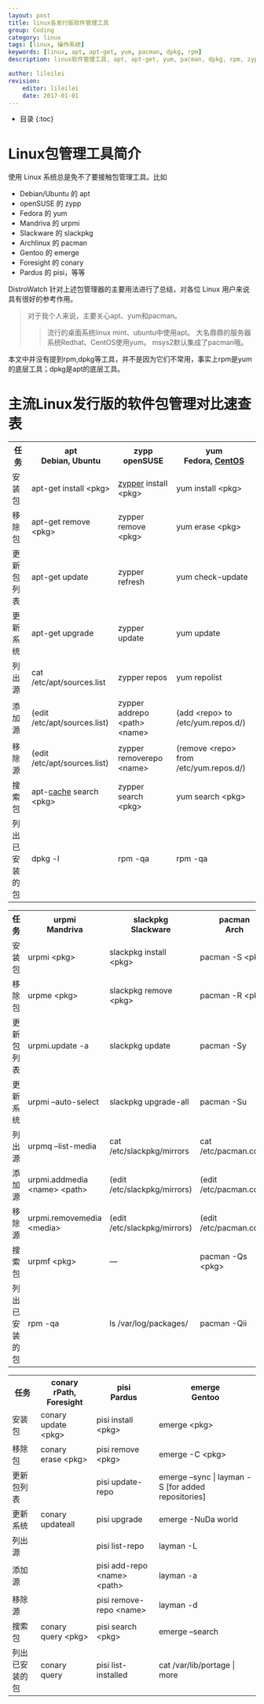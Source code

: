 ```yaml
---
layout: post
title: linux各发行版软件管理工具
group: Coding
category: linux
tags: [linux, 操作系统]
keywords: [linux, apt, apt-get, yum, pacman, dpkg, rpm]
description: linux软件管理工具, apt, apt-get, yum, pacman, dpkg, rpm, zypp, urpmi, slzckpkg, emerge, pisi

author: lileilei
revision:
    editor: lileilei
    date: 2017-01-01
---
```


* 目录
{:toc}

# Linux包管理工具简介
使用 Linux 系统总是免不了要接触包管理工具。比如

+ Debian/Ubuntu 的 apt
+ openSUSE 的 zypp
+ Fedora 的 yum
+ Mandriva 的 urpmi
+ Slackware 的 slackpkg
+ Archlinux 的 pacman
+ Gentoo 的 emerge
+ Foresight 的 conary
+ Pardus 的 pisi，等等

DistroWatch 针对上述包管理器的主要用法进行了总结，对各位 Linux 用户来说具有很好的参考作用。

> 对于我个人来说，主要关心apt、yum和pacman。
>
> > 流行的桌面系统linux mint、ubuntu中使用apt。
> > 大名鼎鼎的服务器系统Redhat、CentOS使用yum。
> > msys2默认集成了pacman哦。

本文中并没有提到rpm,dpkg等工具，并不是因为它们不常用，事实上rpm是yum的底层工具；dpkg是apt的底层工具。

# 主流Linux发行版的软件包管理对比速查表

<table>
<tbody>
<tr>
<th>任务</th>
<th>apt<br>
Debian, Ubuntu</th>
<th>zypp<br>
openSUSE</th>
<th>yum<br>
Fedora, <a href="http://www.ha97.com/tag/centos">CentOS</a></th>
</tr>
<tr>
<td>安装包</td>
<td>apt-get install &lt;pkg&gt;</td>
<td><a href="http://www.ha97.com/tag/zypper">zypper</a> install &lt;pkg&gt;</td>
<td>yum install &lt;pkg&gt;</td>
</tr>
<tr>
<td>移除包</td>
<td>apt-get remove &lt;pkg&gt;</td>
<td>zypper remove &lt;pkg&gt;</td>
<td>yum erase &lt;pkg&gt;</td>
</tr>
<tr>
<td>更新包列表</td>
<td>apt-get update</td>
<td>zypper refresh</td>
<td>yum check-update</td>
</tr>
<tr>
<td>更新系统</td>
<td>apt-get upgrade</td>
<td>zypper update</td>
<td>yum update</td>
</tr>
<tr>
<td>列出源</td>
<td>cat /etc/apt/sources.list</td>
<td>zypper repos</td>
<td>yum repolist</td>
</tr>
<tr>
<td>添加源</td>
<td>(edit /etc/apt/sources.list)</td>
<td>zypper addrepo &lt;path&gt; &lt;name&gt;</td>
<td>(add &lt;repo&gt; to /etc/yum.repos.d/)</td>
</tr>
<tr>
<td>移除源</td>
<td>(edit /etc/apt/sources.list)</td>
<td>zypper removerepo &lt;name&gt;</td>
<td>(remove &lt;repo&gt; from /etc/yum.repos.d/)</td>
</tr>
<tr>
<td>搜索包</td>
<td>apt-<a href="http://www.ha97.com/tag/cache">cache</a> search &lt;pkg&gt;</td>
<td>zypper search &lt;pkg&gt;</td>
<td>yum search &lt;pkg&gt;</td>
</tr>
<tr>
<td>列出已安装的包</td>
<td>dpkg -l</td>
<td>rpm -qa</td>
<td>rpm -qa</td>
</tr>
</tbody>
</table>

<table>
<tbody>

<tr>
<th>任务</th>
<th>urpmi<br>
Mandriva</th>
<th>slackpkg<br>
Slackware</th>
<th>pacman<br>
Arch</th>
</tr>
<tr>
<td>安装包</td>
<td>urpmi &lt;pkg&gt;</td>
<td>slackpkg install &lt;pkg&gt;</td>
<td>pacman -S &lt;pkg&gt;</td>
</tr>
<tr>
<td>移除包</td>
<td>urpme &lt;pkg&gt;</td>
<td>slackpkg remove &lt;pkg&gt;</td>
<td>pacman -R &lt;pkg&gt;</td>
</tr>
<tr>
<td>更新包列表</td>
<td>urpmi.update -a</td>
<td>slackpkg update</td>
<td>pacman -Sy</td>
</tr>
<tr>
<td>更新系统</td>
<td>urpmi –auto-select</td>
<td>slackpkg upgrade-all</td>
<td>pacman -Su</td>
</tr>
<tr>
<td>列出源</td>
<td>urpmq –list-media</td>
<td>cat /etc/slackpkg/mirrors</td>
<td>cat /etc/pacman.conf</td>
</tr>
<tr>
<td>添加源</td>
<td>urpmi.addmedia &lt;name&gt; &lt;path&gt;</td>
<td>(edit /etc/slackpkg/mirrors)</td>
<td>(edit /etc/pacman.conf)</td>
</tr>
<tr>
<td>移除源</td>
<td>urpmi.removemedia &lt;media&gt;</td>
<td>(edit /etc/slackpkg/mirrors)</td>
<td>(edit /etc/pacman.conf)</td>
</tr>
<tr>
<td>搜索包</td>
<td>urpmf &lt;pkg&gt;</td>
<td>—</td>
<td>pacman -Qs &lt;pkg&gt;</td>
</tr>
<tr>
<td>列出已安装的包</td>
<td>rpm -qa</td>
<td>ls /var/log/packages/</td>
<td>pacman -Qii</td>
</tr>
</tbody>
</table>

<table><tbody>

<tr>
<th>任务</th>
<th>conary<br>
rPath, Foresight</th>
<th>pisi<br>
Pardus</th>
<th>emerge<br>
Gentoo</th>
</tr>
<tr>
<td>安装包</td>
<td>conary update &lt;pkg&gt;</td>
<td>pisi install &lt;pkg&gt;</td>
<td>emerge &lt;pkg&gt;</td>
</tr>
<tr>
<td>移除包</td>
<td>conary erase &lt;pkg&gt;</td>
<td>pisi remove &lt;pkg&gt;</td>
<td>emerge -C &lt;pkg&gt;</td>
</tr>
<tr>
<td>更新包列表</td>
<td></td>
<td>pisi update-repo</td>
<td>emerge –sync | layman -S [for added repositories]</td>
</tr>
<tr>
<td>更新系统</td>
<td>conary updateall</td>
<td>pisi upgrade</td>
<td>emerge -NuDa world</td>
</tr>
<tr>
<td>列出源</td>
<td></td>
<td>pisi list-repo</td>
<td>layman -L</td>
</tr>
<tr>
<td>添加源</td>
<td></td>
<td>pisi add-repo &lt;name&gt; &lt;path&gt;</td>
<td>layman -a</td>
</tr>
<tr>
<td>移除源</td>
<td></td>
<td>pisi remove-repo &lt;name&gt;</td>
<td>layman -d</td>
</tr>
<tr>
<td>搜索包</td>
<td>conary query &lt;pkg&gt;</td>
<td>pisi search &lt;pkg&gt;</td>
<td>emerge –search</td>
</tr>
<tr>
<td>列出已安装的包</td>
<td>conary query</td>
<td>pisi list-installed</td>
<td>cat /var/lib/portage | more</td>
</tr>
</tbody></table>